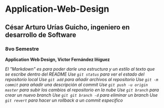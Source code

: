 # Application-Web-Design
 ## César Arturo Urías Guicho, ingeniero en desarrollo de Software
 ### 8vo Semestre

 **Application Web Design, Victor Fernández Iñiguez**
 
 *El "Markdown" es para poder darle una estructura y un estilo al texto que se escribe dentro del README*
  _Use `git status` para ver el estado del repositorio local_
  _Use `git add` para añadir archivos al repositorio_
  _Use `git -m commit` para añadir una descripción al commit_
  _Use `git push -u origin master` para subir los cambios al repositorio en la nube_
  _Use `git branch` para crear un nuevo branch_
  _Use `git git branch -d` para eliminar un branch_
  _Use `git revert` para hacer un rollback a un commit especifico_
   